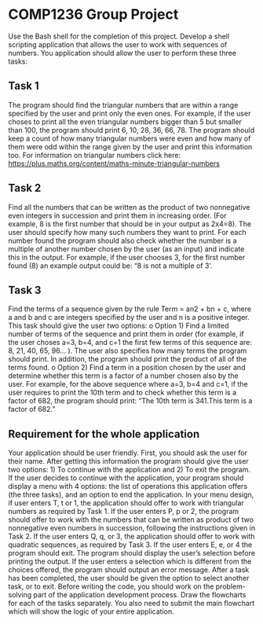 # COMP1236 Group Project
Use the Bash shell for the completion of this project.
Develop a shell scripting application that allows the user to work with sequences of numbers.
You application should allow the user to perform these three tasks:


## Task 1
The program should find the triangular numbers that are within a range specified by the
user and print only the even ones. For example, if the user choses to print all the even triangular
numbers bigger than 5 but smaller than 100, the program should print 6, 10, 28, 36, 66, 78. The
program should keep a count of how many triangular numbers were even and how many of them
were odd within the range given by the user and print this information too.
For information on triangular numbers click here:
https://plus.maths.org/content/maths-minute-triangular-numbers


## Task 2
Find all the numbers that can be written as the product of two nonnegative even integers
in succession and print them in increasing order. (For example, 8 is the first number that should
be in your output as 2x4=8). The user should specify how many such numbers they want to print.
For each number found the program should also check whether the number is a multiple of
another number chosen by the user (as an input) and indicate this in the output. For example, if
the user chooses 3, for the first number found (8) an example output could be: “8 is not a multiple
of 3’.


## Task 3
Find the terms of a sequence given by the rule Term = an2 + bn + c, where a and b and c
are integers specified by the user and n is a positive integer. This task should give the user two
options:
o Option 1) Find a limited number of terms of the sequence and print them in order (for
example, if the user choses a=3, b=4, and c=1 the first few terms of this sequence are:
8, 21, 40, 65, 96… ). The user also specifies how many terms the program should print. In
addition, the program should print the product of all of the terms found.
o Option 2) Find a term in a position chosen by the user and determine whether this term
is a factor of a number chosen also by the user. For example, for the above sequence
where a=3, b=4 and c=1, if the user requires to print the 10th term and to check whether
this term is a factor of 682, the program should print: “The 10th term is 341.This term is a
factor of 682.”

## Requirement for the whole application
Your application should be user friendly. First, you should ask the user for their name. After getting this
information the program should give the user two options: 1) To continue with the application and 2) To
exit the program. If the user decides to continue with the application, your program should display a
menu with 4 options: the list of operations this application offers (the three tasks), and an option to end
the application.
In your menu design, if user enters T, t or 1, the application should offer to work with triangular numbers
as required by Task 1.
If the user enters P, p or 2, the program should offer to work with the numbers that can be written as
product of two nonnegative even numbers in succession, following the instructions given in Task 2.
If the user enters Q, q, or 3, the application should offer to work with quadratic sequences, as required by
Task 3.
If the user enters E, e, or 4 the program should exit.
The program should display the user’s selection before printing the output. If the user enters a selection
which is different from the choices offered, the program should output an error message. After a task has
been completed, the user should be given the option to select another task, or to exit.
Before writing the code, you should work on the problem-solving part of the application development
process. Draw the flowcharts for each of the tasks separately. You also need to submit the main flowchart
which will show the logic of your entire application. 
